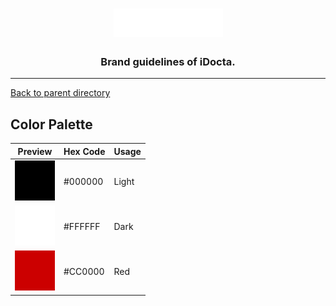 <h1 align="center">
    <a href="https://www.idocta.be"><img src="https://raw.githubusercontent.com/iDocta/brand-guide/main/logo/source/light.svg" width="175px" alt="iDocta"></a>
</h1>
 
<h3 align="center">Brand guidelines of iDocta.</h3>

---

[Back to parent directory](https://github.com/iDocta/brand-guide)

## Color Palette

| Preview                                                                                                          | Hex Code | Usage |
| ---------------------------------------------------------------------------------------------------------------- | -------- | ----- |
| <img src="https://github.com/iDocta/brand-guide/blob/main/palette/light-000000.png?raw=true" width="64" alt=""/> | #000000  | Light |
| <img src="https://github.com/iDocta/brand-guide/blob/main/palette/dark-FFFFFF.png?raw=true" width="64" alt=""/>  | #FFFFFF  | Dark  |
| <img src="https://github.com/iDocta/brand-guide/blob/main/palette/red-CC0000.png?raw=true" width="64" alt=""/>   | #CC0000  | Red   |